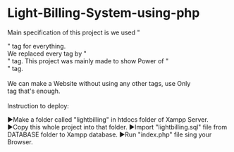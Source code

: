 # Light-Billing-System-using-php

Main specification of this project is we used "<div>" tag for everything.<br>
We replaced every tag by "<div>" tag. This project was mainly made to show Power of "<div>" tag.
<br><br>
We can make a Website without using any other tags, use Only <div> tag that's enough.
  <br><br>
Instruction to deploy:

  ▶Make a folder called "lightbilling" in htdocs folder of Xampp Server.
  ▶Copy this whole project into that folder.
  ▶Import "lightbilling.sql" file from DATABASE folder to Xampp database.
  ▶Run "index.php" file sing your Browser.
